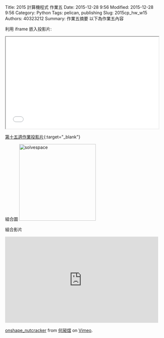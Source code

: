 Title: 2015 計算機程式 作業五
Date: 2015-12-28 9:56
Modified: 2015-12-28 9:56
Category: Python
Tags: pelican, publishing
Slug: 2015cp_hw_w15
Authors: 40323212
Summary: 作業五摘要
以下為作業五內容

利用 iframe 嵌入投影片:

<iframe src="simplest5.html" width="500" height="300"></iframe>

[第十五週作業投影片](simplest5.html){:target="_blank"}

組合圖
<img
src="https://copy.com/evCJu48vrdnTnGD3"
width="250" alt="solvespace"></img>

組合影片
<iframe src="https://player.vimeo.com/video/150401077" width="500" height="281" frameborder="0" webkitallowfullscreen mozallowfullscreen allowfullscreen></iframe> <p><a href="https://vimeo.com/150401077">onshape_nutcracker</a> from <a href="https://vimeo.com/user33034021">何昶熠</a> on <a href="https://vimeo.com">Vimeo</a>.</p>